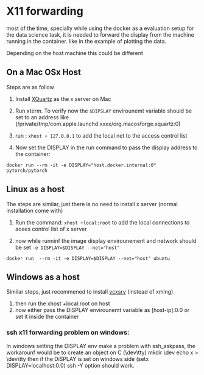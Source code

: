 # X11 forwarding 

most of the time, specially while using the docker as a evaluation setup for the data science task, it is needed to forward the display from the machine running in the container. like in the example of plotting the data. 

Depending on the host machine this could be different 

## On a Mac OSx Host

Steps are as follow

1. Install [XQuartz](https://www.xquartz.org) as the x server on Mac
2. Run xterm. To verify now the `$DIPSLAY` envirounemt variable should be set to an address like (/private/tmp/com.apple.launchd.xxxx/org.macosforge.xquartz:0)
3. run :
`xhost + 127.0.0.1` 
to add the local net to the access control list

3. Now set the DISPLAY in the run command to pass the display address to the container:
````
docker run --rm -it -e DISPLAY="host.docker.internal:0" pytorch/pytorch
````


## Linux as a host

The steps are similar, just there is no need to install x server (normal installation come with)

1. Run the command:
`xhost +local:root`
to add the local connections to acees control list of x server

2. now while runninf the image display envirounement and network should be set `-e DISPLAY=$DISPLAY --net="host"`
````
docker run  --rm -it -e DISPLAY=$DISPLAY --net="host" ubuntu
````

## Windows as a host

Similar steps, just recommened to install [vcxsrv](https://github.com/ArcticaProject/vcxsrv) (instead of xming)
1. then run the xhost +local:root on host
2. now either pass the DISPLAY envirounemt variable as [host-ip]:0.0 or set it inside the container


### ssh x11 forwarding problem on windows:

In windows setting the DISPLAY env make a problem with ssh_askpass, the workarounf would be to create an object on C (\dev\tty)
mkdir \dev
echo x > \dev\tty
then if the DiSPLAY is set on windows side (setx DISPLAY=localhost:0.0) ssh -Y option should work.
